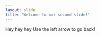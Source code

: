 ```yaml
---
layout: slide
title: "Welcome to our second slide!"
---
```

Hey hey hey
Use the left arrow to go back!
